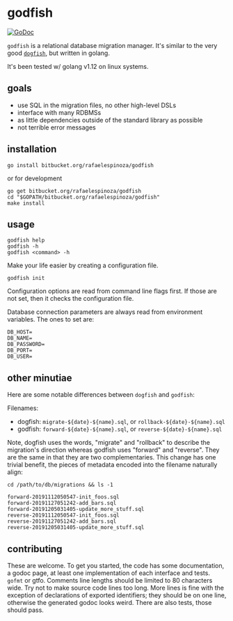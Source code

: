 # godfish

[![GoDoc](https://godoc.org/bitbucket.org/rafaelespinoza/godfish/godfish?status.svg)](https://godoc.org/bitbucket.org/rafaelespinoza/godfish/godfish)

`godfish` is a relational database migration manager. It's similar to the very
good [`dogfish`](https://github.com/dwb/dogfish), but written in golang.

It's been tested w/ golang v1.12 on linux systems.

## goals

- use SQL in the migration files, no other high-level DSLs
- interface with many RDBMSs
- as little dependencies outside of the standard library as possible
- not terrible error messages


## installation

```
go install bitbucket.org/rafaelespinoza/godfish
```

or for development

```
go get bitbucket.org/rafaelespinoza/godfish
cd "$GOPATH/bitbucket.org/rafaelespinoza/godfish"
make install
```

## usage

```
godfish help
godfish -h
godfish <command> -h
```

Make your life easier by creating a configuration file.

```
godfish init
```

Configuration options are read from command line flags first. If those are not
set, then it checks the configuration file.


Database connection parameters are always read from environment variables. The
ones to set are:

```
DB_HOST=
DB_NAME=
DB_PASSWORD=
DB_PORT=
DB_USER=
```

## other minutiae

Here are some notable differences between `dogfish` and `godfish`:

Filenames:

- dogfish: `migrate-${date}-${name}.sql`, or `rollback-${date}-${name}.sql`
- godfish: `forward-${date}-${name}.sql`, or `reverse-${date}-${name}.sql`

Note, dogfish uses the words, "migrate" and "rollback" to describe the
migration's direction whereas godfish uses "forward" and "reverse". They are
the same in that they are two complementaries. This change has one trivial
benefit, the pieces of metadata encoded into the filename naturally align:

```
cd /path/to/db/migrations && ls -1

forward-20191112050547-init_foos.sql
forward-20191127051242-add_bars.sql
forward-20191205031405-update_more_stuff.sql
reverse-20191112050547-init_foos.sql
reverse-20191127051242-add_bars.sql
reverse-20191205031405-update_more_stuff.sql
```

## contributing

These are welcome. To get you started, the code has some documentation, a godoc
page, at least one implementation of each interface and tests. `gofmt` or gtfo.
Comments line lengths should be limited to 80 characters wide. Try not to make
source code lines too long. More lines is fine with the exception of
declarations of exported identifiers; they should be on one line, otherwise the
generated godoc looks weird. There are also tests, those should pass.
